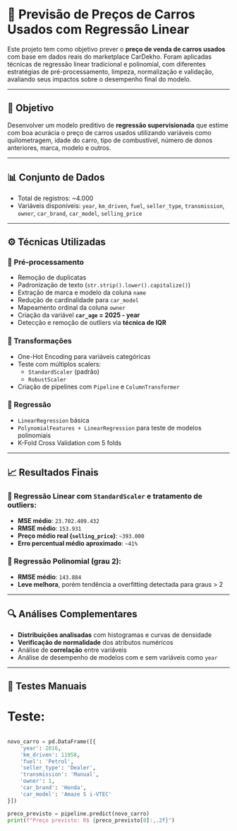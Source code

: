 # 🚗 Previsão de Preços de Carros Usados com Regressão Linear

Este projeto tem como objetivo prever o **preço de venda de carros usados** com base em dados reais do marketplace CarDekho. Foram aplicadas técnicas de regressão linear tradicional e polinomial, com diferentes estratégias de pré-processamento, limpeza, normalização e validação, avaliando seus impactos sobre o desempenho final do modelo.

---

## 📌 Objetivo

Desenvolver um modelo preditivo de **regressão supervisionada** que estime com boa acurácia o preço de carros usados utilizando variáveis como quilometragem, idade do carro, tipo de combustível, número de donos anteriores, marca, modelo e outros.

---

## 📊 Conjunto de Dados

- Total de registros: ~4.000
- Variáveis disponíveis: `year`, `km_driven`, `fuel`, `seller_type`, `transmission`, `owner`, `car_brand`, `car_model`, `selling_price`

---

## ⚙️ Técnicas Utilizadas

### 📌 Pré-processamento
- Remoção de duplicatas
- Padronização de texto (`str.strip().lower().capitalize()`)
- Extração de marca e modelo da coluna `name`
- Redução de cardinalidade para `car_model`
- Mapeamento ordinal da coluna `owner`
- Criação da variável **`car_age` = 2025 - year**
- Detecção e remoção de outliers via **técnica de IQR**

### 📌 Transformações
- One-Hot Encoding para variáveis categóricas
- Teste com múltiplos scalers:
  - `StandardScaler` (padrão)
  - `RobustScaler`
- Criação de pipelines com `Pipeline` e `ColumnTransformer`

### 📌 Regressão
- `LinearRegression` básica
- `PolynomialFeatures + LinearRegression` para teste de modelos polinomiais
- K-Fold Cross Validation com 5 folds

---

## 📈 Resultados Finais

### 🔹 Regressão Linear com `StandardScaler` e tratamento de outliers:
- **MSE médio**: `23.702.409.432`
- **RMSE médio**: `153.931`
- **Preço médio real (`selling_price`)**: `~393.000`
- **Erro percentual médio aproximado**: `~41%`

### 🔹 Regressão Polinomial (grau 2):
- **RMSE médio**: `143.884`
- **Leve melhora**, porém tendência a overfitting detectada para graus > 2

---

## 🔍 Análises Complementares

- **Distribuições analisadas** com histogramas e curvas de densidade
- **Verificação de normalidade** dos atributos numéricos
- Análise de **correlação** entre variáveis
- Análise de desempenho de modelos com e sem variáveis como `year`

---

## 🧪 Testes Manuais

# Teste:

```python

novo_carro = pd.DataFrame([{
    'year': 2016,
    'km_driven': 11958,
    'fuel': 'Petrol',
    'seller_type': 'Dealer',
    'transmission': 'Manual',
    'owner': 1,
    'car_brand': 'Honda',
    'car_model': 'Amaze S i-VTEC'
}])

preco_previsto = pipeline.predict(novo_carro)
print(f"Preço previsto: R$ {preco_previsto[0]:,.2f}")


